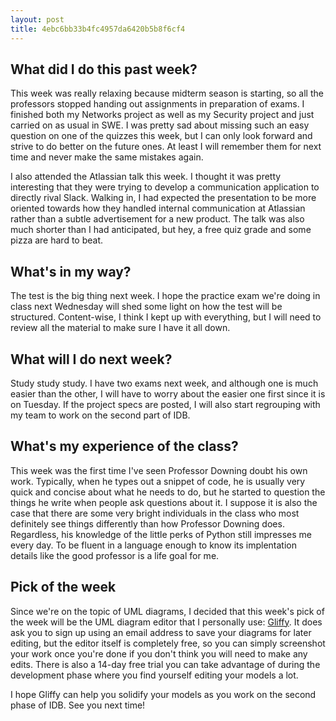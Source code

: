 ```yaml
---
layout: post
title: 4ebc6bb33b4fc4957da6420b5b8f6cf4
---
```


## What did I do this past week?

This week was really relaxing because midterm season is starting, so all the professors stopped handing out assignments in preparation of exams. I finished both my Networks project as well as my Security project and just carried on as usual in SWE. I was pretty sad about missing such an easy question on one of the quizzes this week, but I can only look forward and strive to do better on the future ones. At least I will remember them for next time and never make the same mistakes again.

I also attended the Atlassian talk this week. I thought it was pretty interesting that they were trying to develop a communication application to directly rival Slack. Walking in, I had expected the presentation to be more oriented towards how they handled internal communication at Atlassian rather than a subtle advertisement for a new product. The talk was also much shorter than I had anticipated, but hey, a free quiz grade and some pizza are hard to beat.

## What's in my way?

The test is the big thing next week. I hope the practice exam we're doing in class next Wednesday will shed some light on how the test will be structured. Content-wise, I think I kept up with everything, but I will need to review all the material to make sure I have it all down.

## What will I do next week?

Study study study. I have two exams next week, and although one is much easier than the other, I will have to worry about the easier one first since it is on Tuesday. If the project specs are posted, I will also start regrouping with my team to work on the second part of IDB.

## What's my experience of the class?

This week was the first time I've seen Professor Downing doubt his own work. Typically, when he types out a snippet of code, he is usually very quick and concise about what he needs to do, but he started to question the things he write when people ask questions about it. I suppose it is also the case that there are some very bright individuals in the class who most definitely see things differently than how Professor Downing does. Regardless, his knowledge of the little perks of Python still impresses me every day. To be fluent in a language enough to know its implentation details like the good professor is a life goal for me.

## Pick of the week

Since we're on the topic of UML diagrams, I decided that this week's pick of the week will be the UML diagram editor that I personally use: [Gliffy](https://www.gliffy.com/). It does ask you to sign up using an email address to save your diagrams for later editing, but the editor itself is completely free, so you can simply screenshot your work once you're done if you don't think you will need to make any edits. There is also a 14-day free trial you can take advantage of during the development phase where you find yourself editing your models a lot.

I hope Gliffy can help you solidify your models as you work on the second phase of IDB. See you next time!
